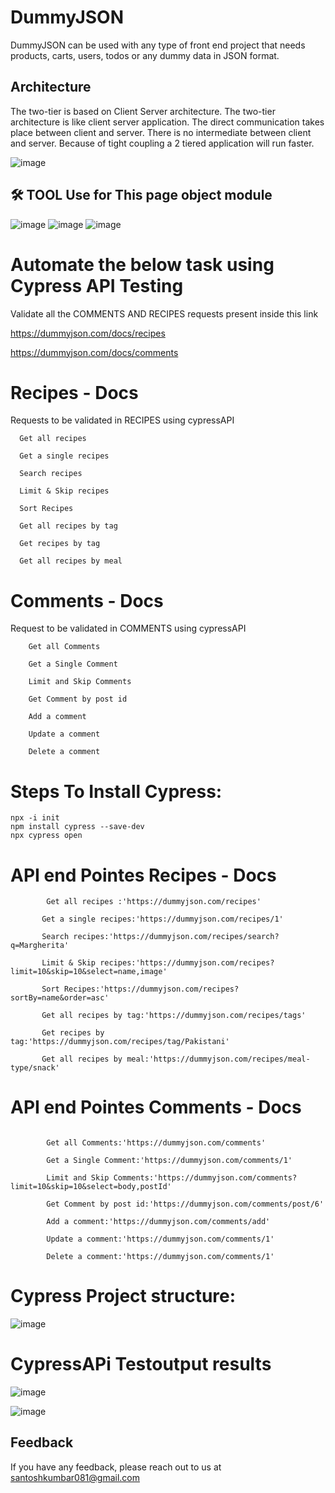 
# DummyJSON

DummyJSON can be used with any type of front end project that needs products, carts, users, todos or any dummy data in JSON format.

## Architecture
The two-tier is based on Client Server architecture. The two-tier architecture is like client server application. The direct communication takes place between client and server. There is no intermediate between client and server. Because of tight coupling a 2 tiered application will run faster.

![image](https://github.com/user-attachments/assets/f95a9ca8-889b-4e8e-92cd-914cb3d20a1c)



 ## 🛠 TOOL Use for This page object module 

![image](https://github.com/user-attachments/assets/cb7bf5d6-a563-46e7-8df8-aa8a18fce946)  ![image](https://github.com/user-attachments/assets/62f8f916-956a-4039-8c60-393a4bdb7f92) ![image](https://github.com/user-attachments/assets/7a29003e-80df-4cb9-836a-594e4d0834ba)

# Automate the below task using Cypress API Testing
Validate all the COMMENTS AND RECIPES requests present inside this link   

https://dummyjson.com/docs/recipes

https://dummyjson.com/docs/comments

# Recipes - Docs
   Requests to be validated in RECIPES using cypressAPI
   
      Get all recipes
      
      Get a single recipes
      
      Search recipes
      
      Limit & Skip recipes
      
      Sort Recipes
      
      Get all recipes by tag
      
      Get recipes by tag
      
      Get all recipes by meal

# Comments - Docs
   Request to be validated in COMMENTS using  cypressAPI
   
        Get all Comments
        
        Get a Single Comment
        
        Limit and Skip Comments
        
        Get Comment by post id
        
        Add a comment
        
        Update a comment
        
        Delete a comment

# Steps To Install Cypress: 
```http
npx -i init
npm install cypress --save-dev
npx cypress open
```
# API end Pointes Recipes - Docs
```http
        Get all recipes :'https://dummyjson.com/recipes'
 
       Get a single recipes:'https://dummyjson.com/recipes/1'
       
       Search recipes:'https://dummyjson.com/recipes/search?q=Margherita'
       
       Limit & Skip recipes:'https://dummyjson.com/recipes?limit=10&skip=10&select=name,image'
       
       Sort Recipes:'https://dummyjson.com/recipes?sortBy=name&order=asc'
       
       Get all recipes by tag:'https://dummyjson.com/recipes/tags'
       
       Get recipes by tag:'https://dummyjson.com/recipes/tag/Pakistani'
       
       Get all recipes by meal:'https://dummyjson.com/recipes/meal-type/snack'

```
# API end Pointes Comments - Docs
```http
  
        Get all Comments:'https://dummyjson.com/comments'
        
        Get a Single Comment:'https://dummyjson.com/comments/1'
        
        Limit and Skip Comments:'https://dummyjson.com/comments?limit=10&skip=10&select=body,postId'
        
        Get Comment by post id:'https://dummyjson.com/comments/post/6'
        
        Add a comment:'https://dummyjson.com/comments/add'
        
        Update a comment:'https://dummyjson.com/comments/1'
        
        Delete a comment:'https://dummyjson.com/comments/1'
```
#  Cypress Project structure:
![image](https://github.com/user-attachments/assets/4dbc8d1e-5328-42ee-8ef8-ea0a3b96d38d)

#  CypressAPi Testoutput results
![image](https://github.com/user-attachments/assets/91c215e5-06c7-4ca6-a128-9a91c3345a55)

![image](https://github.com/user-attachments/assets/baaaa699-a421-4f46-9b79-003fac923f48)




## Feedback

If you have any feedback, please reach out to us at santoshkumbar081@gmail.com







